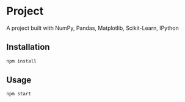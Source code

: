 # Project

A project built with NumPy, Pandas, Matplotlib, Scikit-Learn, IPython

## Installation

```bash
npm install
```

## Usage

```bash
npm start
```